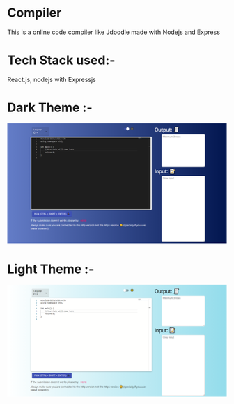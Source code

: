 # Compiler
This is a online code compiler like Jdoodle made with Nodejs and Express 


# Tech Stack used:- 

React.js, nodejs with Expressjs



# Dark Theme :-
<p align="center">
  <img src="./images/dark.png" width="auto" title="Home page">
</p>

# Light Theme :-
<p align="center">
  <img src="./images/white.png" width="auto" title="Home page">
</p>

